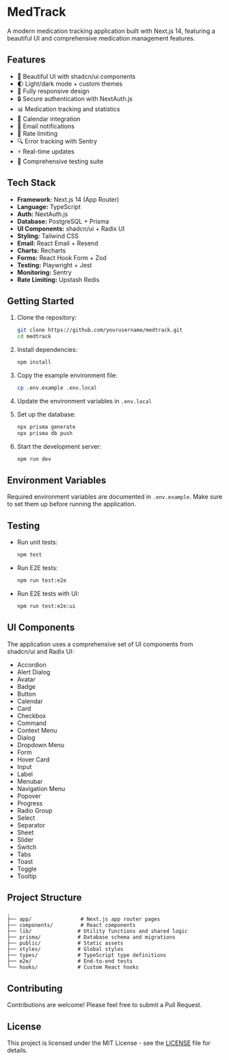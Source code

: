 # MedTrack

A modern medication tracking application built with Next.js 14, featuring a beautiful UI and comprehensive medication management features.

## Features

- 🎨 Beautiful UI with shadcn/ui components
- 🌓 Light/dark mode + custom themes
- 📱 Fully responsive design
- 🔒 Secure authentication with NextAuth.js
- 📊 Medication tracking and statistics
- 📅 Calendar integration
- 📧 Email notifications
- 🚦 Rate limiting
- 🔍 Error tracking with Sentry
- ⚡ Real-time updates
- 🧪 Comprehensive testing suite

## Tech Stack

- **Framework:** Next.js 14 (App Router)
- **Language:** TypeScript
- **Auth:** NextAuth.js
- **Database:** PostgreSQL + Prisma
- **UI Components:** shadcn/ui + Radix UI
- **Styling:** Tailwind CSS
- **Email:** React Email + Resend
- **Charts:** Recharts
- **Forms:** React Hook Form + Zod
- **Testing:** Playwright + Jest
- **Monitoring:** Sentry
- **Rate Limiting:** Upstash Redis

## Getting Started

1. Clone the repository:
   ```bash
   git clone https://github.com/yourusername/medtrack.git
   cd medtrack
   ```

2. Install dependencies:
   ```bash
   npm install
   ```

3. Copy the example environment file:
   ```bash
   cp .env.example .env.local
   ```

4. Update the environment variables in `.env.local`

5. Set up the database:
   ```bash
   npx prisma generate
   npx prisma db push
   ```

6. Start the development server:
   ```bash
   npm run dev
   ```

## Environment Variables

Required environment variables are documented in `.env.example`. Make sure to set them up before running the application.

## Testing

- Run unit tests:
  ```bash
  npm test
  ```

- Run E2E tests:
  ```bash
  npm run test:e2e
  ```

- Run E2E tests with UI:
  ```bash
  npm run test:e2e:ui
  ```

## UI Components

The application uses a comprehensive set of UI components from shadcn/ui and Radix UI:

- Accordion
- Alert Dialog
- Avatar
- Badge
- Button
- Calendar
- Card
- Checkbox
- Command
- Context Menu
- Dialog
- Dropdown Menu
- Form
- Hover Card
- Input
- Label
- Menubar
- Navigation Menu
- Popover
- Progress
- Radio Group
- Select
- Separator
- Sheet
- Slider
- Switch
- Tabs
- Toast
- Toggle
- Tooltip

## Project Structure

```
.
├── app/                # Next.js app router pages
├── components/         # React components
├── lib/               # Utility functions and shared logic
├── prisma/            # Database schema and migrations
├── public/            # Static assets
├── styles/            # Global styles
├── types/             # TypeScript type definitions
├── e2e/               # End-to-end tests
└── hooks/             # Custom React hooks
```

## Contributing

Contributions are welcome! Please feel free to submit a Pull Request.

## License

This project is licensed under the MIT License - see the [LICENSE](LICENSE) file for details.